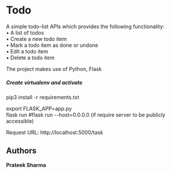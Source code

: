 # Todo

A simple todo-list APIs which provides the following functionality:  
• A list of todos   
• Create a new todo item  
• Mark a todo item as done or undone  
• Edit a todo item  
• Delete a todo item  

The project makes use of Python, Flask

##### Create virtualenv and activate

pip3 install -r requirements.txt

export FLASK_APP=app.py  
flask run  #flask run --host=0.0.0.0 (if require server to be publicly accessible)  

Request URL: http://localhost:5000/task

## Authors

**Prateek Sharma**
